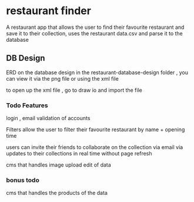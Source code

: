 # restaurant finder 

A restaurant app that allows the user to find their favourite restaurant and save it to their collection,
uses the restaurant data.csv and parse it to the database


## DB Design 

ERD on the database design in the restaurant-database-design folder , you can view it via the png file or using the xml file

to open up the xml file , go to draw io and import the file


### Todo Features

 login , email validation of accounts

Filters allow the user to filter their favourite restaurant by name + opening time

users can invite their friends to collaborate on the collection via email via updates to their collections in real time without page refresh

cms that handles image upload edit of data


### bonus todo 

cms that handles the products of the data

